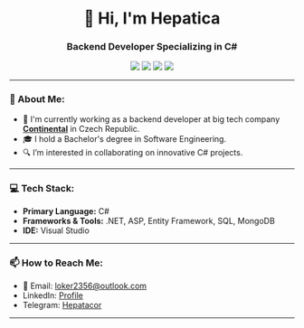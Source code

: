 <h1 align="center">👋 Hi, I'm Hepatica</h1>
<h3 align="center">Backend Developer Specializing in C#</h3>

<p align="center">
  <img src="https://img.shields.io/badge/Engineer-Continental-blue?style=flat&logo=continental&logoColor=white"/>
  <img src="https://img.shields.io/badge/Language-C%23-brightgreen?style=flat&logo=c-sharp&logoColor=white"/>
  <img src="https://img.shields.io/badge/Degree-Software%20Engineering-orange?style=flat"/>
  <img src="https://img.shields.io/badge/Location-Czech%20Republic-red?style=flat"/>
</p>

<hr/>

<h3>👀 About Me:</h3>
<ul>
  <li>💼 I'm currently working as a backend developer at big tech company <a href="https://www.continental.com/en/" target="_blank"><strong>Continental</strong></a> in Czech Republic.</li>
  <li>🎓 I hold a Bachelor's degree in Software Engineering.</li>
  <li>🔍 I’m interested in collaborating on innovative C# projects.</li>
</ul>

<hr/>

<h3>💻 Tech Stack:</h3>
<ul>
  <li><strong>Primary Language:</strong> C#</li>
  <li><strong>Frameworks & Tools:</strong> .NET, ASP, Entity Framework, SQL, MongoDB</li>
  <li><strong>IDE:</strong> Visual Studio</li>
</ul>

<hr/>

<h3>📫 How to Reach Me:</h3>
<ul>
  <li>📧 Email: <a href="mailto:loker2356@outlook.com">loker2356@outlook.com</a></li>
  <li>LinkedIn: <a href="https://www.linkedin.com/in/danil-tkachenko-a7ab4023b">Profile</a></li>
  <li>Telegram: <a href="https://t.me/Hepatacor">Hepatacor</a></li>
</ul>

<hr/>
